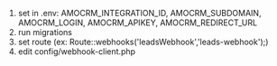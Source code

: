 1. set in .env:
   AMOCRM_INTEGRATION_ID,
   AMOCRM_SUBDOMAIN,
   AMOCRM_LOGIN,
   AMOCRM_APIKEY,
   AMOCRM_REDIRECT_URL
2. run migrations
3. set route (ex: Route::webhooks('leadsWebhook','leads-webhook');)
4. edit config/webhook-client.php
